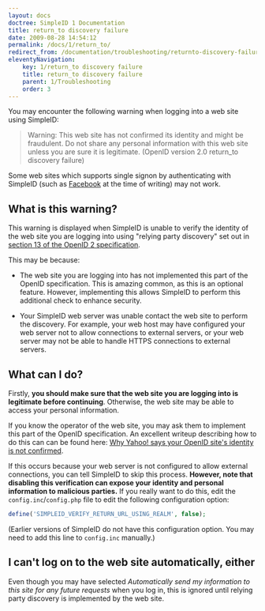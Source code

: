 ```yaml
---
layout: docs
doctree: SimpleID 1 Documentation
title: return_to discovery failure
date: 2009-08-28 14:54:12
permalink: /docs/1/return_to/
redirect_from: /documentation/troubleshooting/returnto-discovery-failure/
eleventyNavigation:
    key: 1/return_to discovery failure
    title: return_to discovery failure
    parent: 1/Troubleshooting
    order: 3
---
```


You may encounter the following warning when logging into a web site using SimpleID:

> Warning: This web site has not confirmed its identity and might be fraudulent.  Do not share any personal information with this web site unless you are sure it is legitimate.  (OpenID version 2.0 return_to discovery failure)

Some web sites which supports single signon by authenticating with SimpleID (such as [Facebook](http://www.facebook.com) at the time of writing) may not work.

## What is this warning?

This warning is displayed when SimpleID is unable to verify the identity of the web site you are logging into using "relying party discovery" set out in [section 13 of the OpenID 2 specification](http://openid.net/specs/openid-authentication-2_0.html#rp_discovery).

This may be because:

- The web site you are logging into has not implemented this part of the OpenID specification.  This is amazing common, as this is an optional feature.  However, implementing this allows SimpleID to perform this additional check to enhance security.

- Your SimpleID web server was unable contact the web site to perform the discovery.  For example, your web host may have configured your web server not to allow connections to external servers, or your web server may not be able to handle HTTPS connections to external servers.

## What can I do?

Firstly, **you should make sure that the web site you are logging into is legitimate before continuing**.  Otherwise, the web site may be able to access your personal information.

If you know the operator of the web site, you may ask them to implement this part of the OpenID specification.  An excellent writeup describing how to do this can can be found here: [Why Yahoo! says your OpenID site's identity is not confirmed](http://blog.nerdbank.net/2008/06/why-yahoo-says-your-openid-site.html).

If this occurs because your web server is not configured to allow external connections, you can tell SimpleID to skip this process.  **However, note that disabling this verification can expose your identity and personal information to malicious parties.**  If you really want to do this, edit the <code>config.inc</code>/<code>config.php</code> file to edit the following configuration option:

```php
define('SIMPLEID_VERIFY_RETURN_URL_USING_REALM', false);
```

(Earlier versions of SimpleID do not have this configuration option.  You may need to add this line to <code>config.inc</code> manually.)

## I can't log on to the web site automatically, either

Even though you may have selected *Automatically send my information to this site for any future requests* when you log in, this is ignored until relying party discovery is implemented by the web site.